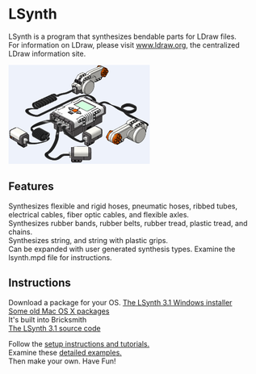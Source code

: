 # LSynth
LSynth is a program that synthesizes bendable parts for LDraw files.  
For information on LDraw, please visit www.ldraw.org, the centralized LDraw information site.

![lsynth example](doc/LSynthExample.png?raw=true)

## Features

  Synthesizes flexible and rigid hoses, pneumatic hoses, ribbed tubes, electrical cables, fiber optic cables, and flexible axles.  
  Synthesizes rubber bands, rubber belts, rubber tread, plastic tread, and chains.  
Synthesizes string, and string with plastic grips.  
Can be expanded with user generated synthesis types. Examine the lsynth.mpd file for instructions.  

## Instructions

Download a package for your OS.
  [The LSynth 3.1 Windows installer](http://sourceforge.net/projects/lsynth/files/lsynth/LSynth_3_1_setup.exe/download)  
  [Some old Mac OS X packages](http://anoved.net/2009/11/lsynth-3-1-for-mac-os-x/)  
    It's built into Bricksmith  
  [The LSynth 3.1 source code](https://github.com/deeice/lsynth/tree/master/lsynth)

Follow the [setup instructions and tutorials.](http://www.holly-wood.it/lsynth/tutorial-en.html)  
Examine these [detailed examples.](http://www.holly-wood.it/lsynth/examples-en.html)  
Then make your own. Have Fun!  
